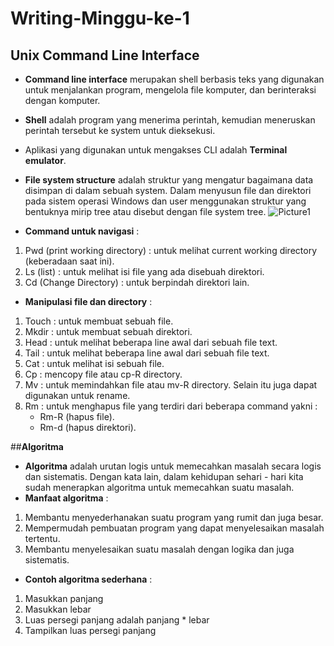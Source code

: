 # Writing-Minggu-ke-1
## **Unix Command Line Interface**

- **Command line interface** merupakan shell berbasis teks yang digunakan untuk menjalankan program, mengelola file komputer, dan berinteraksi dengan komputer. 
- **Shell** adalah  program yang menerima perintah, kemudian meneruskan perintah tersebut ke system untuk dieksekusi. 
- Aplikasi yang digunakan untuk mengakses CLI adalah **Terminal emulator**. 

- **File system structure** adalah struktur yang mengatur bagaimana data disimpan di dalam sebuah system. Dalam menyusun file dan direktori pada sistem operasi Windows dan user menggunakan struktur yang bentuknya mirip tree atau disebut dengan file system tree. 
![Picture1](https://user-images.githubusercontent.com/113364526/191979262-6a8b991d-2e25-4503-b6cb-374249390a3d.png)

- **Command untuk navigasi** :
 1. Pwd (print working directory) : untuk melihat current working directory (keberadaan saat ini).
 2. Ls (list) : untuk melihat isi file yang ada disebuah direktori.
 3. Cd (Change Directory) : untuk berpindah direktori lain.
- **Manipulasi file dan directory** : 
1. Touch : untuk membuat sebuah file.
2. Mkdir : untuk membuat sebuah direktori.
3. Head : untuk melihat beberapa line awal dari sebuah file text.
4. Tail : untuk melihat beberapa line awal dari sebuah file text. 
5. Cat : untuk melihat isi sebuah file.
6. Cp : mencopy file atau cp-R directory.
7. Mv : untuk memindahkan file atau mv-R directory. Selain itu juga dapat digunakan untuk rename.
8. Rm : untuk menghapus file yang terdiri dari beberapa command yakni : 
    - Rm-R (hapus file). 
    - Rm-d (hapus direktori).

##**Algoritma**
- **Algoritma** adalah urutan logis untuk memecahkan masalah secara logis dan sistematis. Dengan kata lain, dalam kehidupan sehari - hari kita sudah menerapkan algoritma untuk memecahkan suatu masalah. 
 &nbsp;
- **Manfaat algoritma** : 
1. Membantu menyederhanakan suatu program yang rumit dan juga besar.
2. Mempermudah pembuatan program yang dapat menyelesaikan masalah tertentu.
3. Membantu menyelesaikan suatu masalah dengan logika dan juga sistematis.
- **Contoh algoritma sederhana** : 
1. Masukkan panjang 
2. Masukkan lebar
3. Luas persegi panjang adalah panjang * lebar
4. Tampilkan luas persegi panjang 

